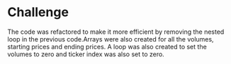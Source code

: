 # Challenge
The code was refactored to make it more efficient by removing the nested loop in the previous code.Arrays were also created for all the volumes, starting prices and ending prices. A loop was also created to set the volumes to zero and ticker index was also set to zero.
